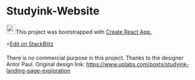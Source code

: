 # Studyink-Website

<img width="25px" alt="" src="https://simpleicons.org/icons/react.svg">This project was bootstrapped with [Create React App.](https://github.com/facebookincubator/create-react-app) 



⚡️[Edit on StackBlitz ](https://stackblitz.com/edit/react-hkzbcn)

There is no commercial purpose in this project. Thanks to the designer Antor Paul. Original design link:
https://www.uplabs.com/posts/studyink-landing-page-exploration
